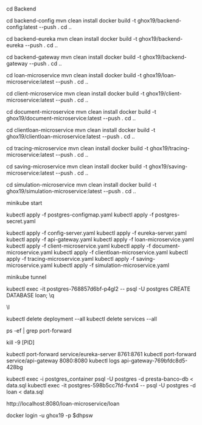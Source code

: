 cd Backend

cd backend-config 
mvn clean install 
docker build -t ghox19/backend-config:latest --push . 
cd ..

cd backend-eureka 
mvn clean install 
docker build -t ghox19/backend-eureka --push . 
cd ..

cd backend-gateway 
mvn clean install 
docker build -t ghox19/backend-gateway --push . 
cd ..

cd loan-microservice 
mvn clean install 
docker build -t ghox19/loan-microservice:latest --push .
cd ..

cd client-microservice 
mvn clean install 
docker build -t ghox19/client-microservice:latest --push .
cd ..

cd document-microservice 
mvn clean install 
docker build -t ghox19/document-microservice:latest --push .
cd ..

cd clientloan-microservice 
mvn clean install 
docker build -t ghox19/clientloan-microservice:latest --push .
cd ..

cd tracing-microservice 
mvn clean install 
docker build -t ghox19/tracing-microservice:latest --push .
cd ..

cd saving-microservice 
mvn clean install 
docker build -t ghox19/saving-microservice:latest --push .
cd ..

cd simulation-microservice 
mvn clean install 
docker build -t ghox19/simulation-microservice:latest --push .
cd ..

minikube start

kubectl apply -f postgres-configmap.yaml
kubectl apply -f postgres-secret.yaml

kubectl apply -f config-server.yaml
kubectl apply -f eureka-server.yaml
kubectl apply -f api-gateway.yaml
kubectl apply -f loan-microservice.yaml
kubectl apply -f client-microservice.yaml
kubectl apply -f document-microservice.yaml
kubectl apply -f clientloan-microservice.yaml
kubectl apply -f tracing-microservice.yaml
kubectl apply -f saving-microservice.yaml
kubectl apply -f simulation-microservice.yaml

minikube tunnel

kubectl exec -it postgres-768857d6bf-p4gl2 -- psql -U postgres
CREATE DATABASE loan;
\q

\l

kubectl delete deployment --all
kubectl delete services --all

ps -ef | grep port-forward

kill -9 [PID]

kubectl port-forward service/eureka-server 8761:8761
kubectl port-forward service/api-gateway 8080:8080 
kubectl logs api-gateway-769bfdc8d5-428bg 

kubectl exec -i postgres_container psql -U postgres -d presta-banco-db < data.sql
kubectl exec -it postgres-598b5cc7fd-fvxt4 -- psql -U postgres -d loan < data.sql

http://localhost:8080/loan-microservice/loan

docker login -u ghox19 -p $dhpsw